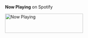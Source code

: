 **Now Playing** on Spotify

<a href="https://now-playing-jlcolbert.vercel.app/now-playing?open">
  <img src="https://now-playing-jlcolbert.vercel.app/now-playing" width="256" height="64" alt="Now Playing"/>
</a>
